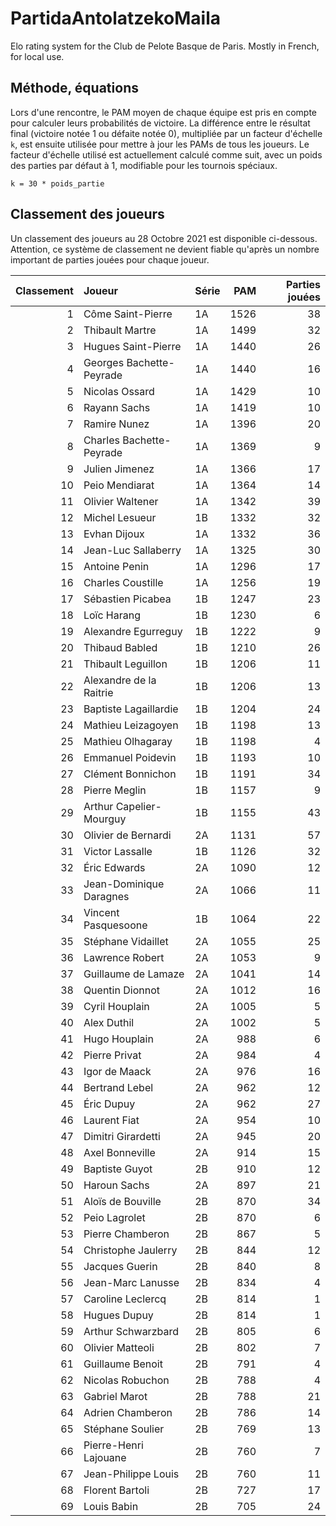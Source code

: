 # PartidaAntolatzekoMaila
Elo rating system for the Club de Pelote Basque de Paris. Mostly in French, for local use.

## Méthode, équations
Lors d'une rencontre, le PAM moyen de chaque équipe est pris en compte pour calculer leurs probabilités de victoire. La différence entre le résultat final (victoire notée 1 ou défaite notée 0), multipliée par un facteur d'échelle `k`, est ensuite utilisée pour mettre à jour les PAMs de tous les joueurs. Le facteur d'échelle utilisé est actuellement calculé comme suit, avec un poids des parties par défaut à 1, modifiable pour les tournois spéciaux.

```
k = 30 * poids_partie
```

## Classement des joueurs
Un classement des joueurs au 28 Octobre 2021 est disponible ci-dessous. Attention, ce système de classement ne devient fiable qu'après un nombre important de parties jouées pour chaque joueur.

|   Classement | Joueur                   | Série   |   PAM |   Parties jouées |
|-------------:|:-------------------------|:--------|------:|-----------------:|
|            1 | Côme Saint-Pierre        | 1A      |  1526 |               38 |
|            2 | Thibault Martre          | 1A      |  1499 |               32 |
|            3 | Hugues Saint-Pierre      | 1A      |  1440 |               26 |
|            4 | Georges Bachette-Peyrade | 1A      |  1440 |               16 |
|            5 | Nicolas Ossard           | 1A      |  1429 |               10 |
|            6 | Rayann Sachs             | 1A      |  1419 |               10 |
|            7 | Ramire Nunez             | 1A      |  1396 |               20 |
|            8 | Charles Bachette-Peyrade | 1A      |  1369 |                9 |
|            9 | Julien Jimenez           | 1A      |  1366 |               17 |
|           10 | Peio Mendiarat           | 1A      |  1364 |               14 |
|           11 | Olivier Waltener         | 1A      |  1342 |               39 |
|           12 | Michel Lesueur           | 1B      |  1332 |               32 |
|           13 | Evhan Dijoux             | 1A      |  1332 |               36 |
|           14 | Jean-Luc Sallaberry      | 1A      |  1325 |               30 |
|           15 | Antoine Penin            | 1A      |  1296 |               17 |
|           16 | Charles Coustille        | 1A      |  1256 |               19 |
|           17 | Sébastien Picabea        | 1B      |  1247 |               23 |
|           18 | Loïc Harang              | 1B      |  1230 |                6 |
|           19 | Alexandre Egurreguy      | 1B      |  1222 |                9 |
|           20 | Thibaud Babled           | 1B      |  1210 |               26 |
|           21 | Thibault Leguillon       | 1B      |  1206 |               11 |
|           22 | Alexandre de la Raitrie  | 1B      |  1206 |               13 |
|           23 | Baptiste Lagaillardie    | 1B      |  1204 |               24 |
|           24 | Mathieu Leizagoyen       | 1B      |  1198 |               13 |
|           25 | Mathieu Olhagaray        | 1B      |  1198 |                4 |
|           26 | Emmanuel Poidevin        | 1B      |  1193 |               10 |
|           27 | Clément Bonnichon        | 1B      |  1191 |               34 |
|           28 | Pierre Meglin            | 1B      |  1157 |                9 |
|           29 | Arthur Capelier-Mourguy  | 1B      |  1155 |               43 |
|           30 | Olivier de Bernardi      | 2A      |  1131 |               57 |
|           31 | Victor Lassalle          | 1B      |  1126 |               32 |
|           32 | Éric Edwards             | 2A      |  1090 |               12 |
|           33 | Jean-Dominique Daragnes  | 2A      |  1066 |               11 |
|           34 | Vincent Pasquesoone      | 1B      |  1064 |               22 |
|           35 | Stéphane Vidaillet       | 2A      |  1055 |               25 |
|           36 | Lawrence Robert          | 2A      |  1053 |                9 |
|           37 | Guillaume de Lamaze      | 2A      |  1041 |               14 |
|           38 | Quentin Dionnot          | 2A      |  1012 |               16 |
|           39 | Cyril Houplain           | 2A      |  1005 |                5 |
|           40 | Alex Duthil              | 2A      |  1002 |                5 |
|           41 | Hugo Houplain            | 2A      |   988 |                6 |
|           42 | Pierre Privat            | 2A      |   984 |                4 |
|           43 | Igor de Maack            | 2A      |   976 |               16 |
|           44 | Bertrand Lebel           | 2A      |   962 |               12 |
|           45 | Éric Dupuy               | 2A      |   962 |               27 |
|           46 | Laurent Fiat             | 2A      |   954 |               10 |
|           47 | Dimitri Girardetti       | 2A      |   945 |               20 |
|           48 | Axel Bonneville          | 2A      |   914 |               15 |
|           49 | Baptiste Guyot           | 2B      |   910 |               12 |
|           50 | Haroun Sachs             | 2A      |   897 |               21 |
|           51 | Aloïs de Bouville        | 2B      |   870 |               34 |
|           52 | Peio Lagrolet            | 2B      |   870 |                6 |
|           53 | Pierre Chamberon         | 2B      |   867 |                5 |
|           54 | Christophe Jaulerry      | 2B      |   844 |               12 |
|           55 | Jacques Guerin           | 2B      |   840 |                8 |
|           56 | Jean-Marc Lanusse        | 2B      |   834 |                4 |
|           57 | Caroline Leclercq        | 2B      |   814 |                1 |
|           58 | Hugues Dupuy             | 2B      |   814 |                1 |
|           59 | Arthur Schwarzbard       | 2B      |   805 |                6 |
|           60 | Olivier Matteoli         | 2B      |   802 |                7 |
|           61 | Guillaume Benoit         | 2B      |   791 |                4 |
|           62 | Nicolas Robuchon         | 2B      |   788 |                4 |
|           63 | Gabriel Marot            | 2B      |   788 |               21 |
|           64 | Adrien Chamberon         | 2B      |   786 |               14 |
|           65 | Stéphane Soulier         | 2B      |   769 |               13 |
|           66 | Pierre-Henri Lajouane    | 2B      |   760 |                7 |
|           67 | Jean-Philippe Louis      | 2B      |   760 |               11 |
|           68 | Florent Bartoli          | 2B      |   727 |               17 |
|           69 | Louis Babin              | 2B      |   705 |               24 |
